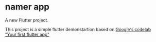 # namer app

A new Flutter project.

This project is a simple flutter demonstartion based on [Google's codelab "Your first flutter app"](https://codelabs.developers.google.com/codelabs/flutter-codelab-first#0)
